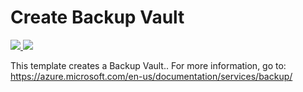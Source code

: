 # Create Backup Vault

<a href="https://portal.azure.com/#create/Microsoft.Template/uri/https%3A%2F%2Fraw.githubusercontent.com%2FAzure%2Fazure-quickstart-templates%2Fmaster%2F101-backup-vault-create%2Fazuredeploy.json" target="_blank">
    <img src="http://azuredeploy.net/deploybutton.png"/>
</a>
<a href="http://armviz.io/#/?load=https%3A%2F%2Fraw.githubusercontent.com%2FAzure%2Fazure-quickstart-templates%2Fmaster%2F101-backup-vault-create%2Fazuredeploy.json" target="_blank">
    <img src="http://armviz.io/visualizebutton.png"/>
</a>

This template creates a Backup Vault.. For more information, go to: https://azure.microsoft.com/en-us/documentation/services/backup/
